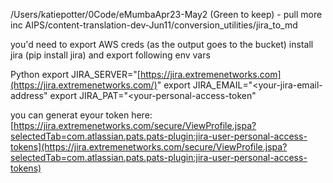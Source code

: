 /Users/katiepotter/0Code/eMumbaApr23-May2 (Green to keep) - pull more inc AIPS/content-translation-dev-Jun11/conversion_utilities/jira_to_md

you'd need to export AWS creds (as the output goes to the bucket) install jira (pip install jira) and export following env vars

Python export JIRA_SERVER="[https://jira.extremenetworks.com](https://jira.extremenetworks.com/)" export JIRA_EMAIL="<your-jira-email-address" export JIRA_PAT="<your-personal-access-token"

you can generat eyour token here: [https://jira.extremenetworks.com/secure/ViewProfile.jspa?selectedTab=com.atlassian.pats.pats-plugin:jira-user-personal-access-tokens](https://jira.extremenetworks.com/secure/ViewProfile.jspa?selectedTab=com.atlassian.pats.pats-plugin:jira-user-personal-access-tokens)